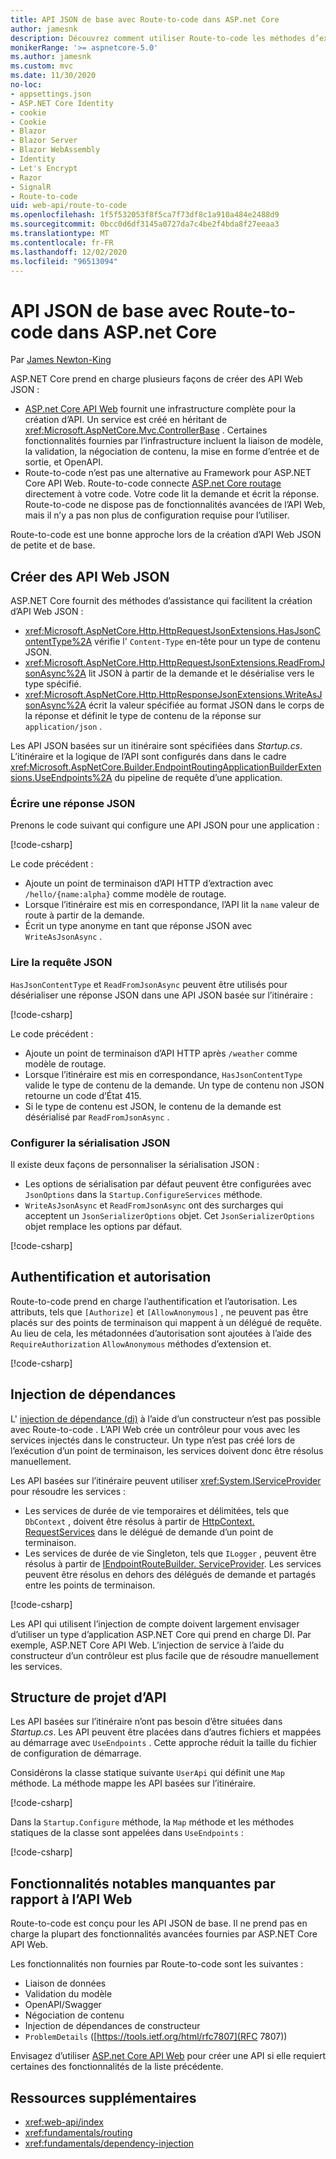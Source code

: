 ```yaml
---
title: API JSON de base avec Route-to-code dans ASP.net Core
author: jamesnk
description: Découvrez comment utiliser Route-to-code les méthodes d’extension et JSON pour créer des API Web JSON légères.
monikerRange: '>= aspnetcore-5.0'
ms.author: jamesnk
ms.custom: mvc
ms.date: 11/30/2020
no-loc:
- appsettings.json
- ASP.NET Core Identity
- cookie
- Cookie
- Blazor
- Blazor Server
- Blazor WebAssembly
- Identity
- Let's Encrypt
- Razor
- SignalR
- Route-to-code
uid: web-api/route-to-code
ms.openlocfilehash: 1f5f532053f8f5ca7f73df8c1a910a484e2488d9
ms.sourcegitcommit: 0bcc0d6df3145a0727da7c4be2f4bda8f27eeaa3
ms.translationtype: MT
ms.contentlocale: fr-FR
ms.lasthandoff: 12/02/2020
ms.locfileid: "96513094"
---
```

# <a name="basic-json-apis-with-no-locroute-to-code-in-aspnet-core"></a>API JSON de base avec Route-to-code dans ASP.net Core

Par [James Newton-King](https://github.com/jamesnk)

ASP.NET Core prend en charge plusieurs façons de créer des API Web JSON :

* [ASP.net Core API Web](xref:web-api/index) fournit une infrastructure complète pour la création d’API. Un service est créé en héritant de <xref:Microsoft.AspNetCore.Mvc.ControllerBase> . Certaines fonctionnalités fournies par l’infrastructure incluent la liaison de modèle, la validation, la négociation de contenu, la mise en forme d’entrée et de sortie, et OpenAPI.
* Route-to-code n’est pas une alternative au Framework pour ASP.NET Core API Web. Route-to-code connecte [ASP.net Core routage](xref:fundamentals/routing) directement à votre code. Votre code lit la demande et écrit la réponse. Route-to-code ne dispose pas de fonctionnalités avancées de l’API Web, mais il n’y a pas non plus de configuration requise pour l’utiliser.

Route-to-code est une bonne approche lors de la création d’API Web JSON de petite et de base.

## <a name="create-json-web-apis"></a>Créer des API Web JSON

ASP.NET Core fournit des méthodes d’assistance qui facilitent la création d’API Web JSON :

* <xref:Microsoft.AspNetCore.Http.HttpRequestJsonExtensions.HasJsonContentType%2A> vérifie l' `Content-Type` en-tête pour un type de contenu JSON.
* <xref:Microsoft.AspNetCore.Http.HttpRequestJsonExtensions.ReadFromJsonAsync%2A> lit JSON à partir de la demande et le désérialise vers le type spécifié.
* <xref:Microsoft.AspNetCore.Http.HttpResponseJsonExtensions.WriteAsJsonAsync%2A> écrit la valeur spécifiée au format JSON dans le corps de la réponse et définit le type de contenu de la réponse sur `application/json` .

Les API JSON basées sur un itinéraire sont spécifiées dans *Startup.cs*. L’itinéraire et la logique de l’API sont configurés dans dans le cadre <xref:Microsoft.AspNetCore.Builder.EndpointRoutingApplicationBuilderExtensions.UseEndpoints%2A> du pipeline de requête d’une application.

### <a name="write-json-response"></a>Écrire une réponse JSON

Prenons le code suivant qui configure une API JSON pour une application :

[!code-csharp[](route-to-code/sample/Startup3.cs?name=snippet&highlight=6)]

Le code précédent :

* Ajoute un point de terminaison d’API HTTP d’extraction avec `/hello/{name:alpha}` comme modèle de routage.
* Lorsque l’itinéraire est mis en correspondance, l’API lit la `name` valeur de route à partir de la demande.
* Écrit un type anonyme en tant que réponse JSON avec `WriteAsJsonAsync` .

### <a name="read-json-request"></a>Lire la requête JSON

`HasJsonContentType` et `ReadFromJsonAsync` peuvent être utilisés pour désérialiser une réponse JSON dans une API JSON basée sur l’itinéraire :

[!code-csharp[](route-to-code/sample/Startup2.cs?name=snippet&highlight=5,11)]

Le code précédent :

* Ajoute un point de terminaison d’API HTTP après `/weather` comme modèle de routage.
* Lorsque l’itinéraire est mis en correspondance, `HasJsonContentType` valide le type de contenu de la demande. Un type de contenu non JSON retourne un code d’État 415.
* Si le type de contenu est JSON, le contenu de la demande est désérialisé par `ReadFromJsonAsync` .

### <a name="configure-json-serialization"></a>Configurer la sérialisation JSON

Il existe deux façons de personnaliser la sérialisation JSON :

* Les options de sérialisation par défaut peuvent être configurées avec `JsonOptions` dans la `Startup.ConfigureServices` méthode.
* `WriteAsJsonAsync` et `ReadFromJsonAsync` ont des surcharges qui acceptent un `JsonSerializerOptions` objet. Cet `JsonSerializerOptions` objet remplace les options par défaut.

[!code-csharp[](route-to-code/sample/Startup6.cs?name=snippet)]

## <a name="authentication-and-authorization"></a>Authentification et autorisation

Route-to-code prend en charge l’authentification et l’autorisation. Les attributs, tels que `[Authorize]` et `[AllowAnonymous]` , ne peuvent pas être placés sur des points de terminaison qui mappent à un délégué de requête. Au lieu de cela, les métadonnées d’autorisation sont ajoutées à l’aide des `RequireAuthorization` `AllowAnonymous` méthodes d’extension et.

[!code-csharp[](route-to-code/sample/Startup.cs?name=snippet&highlight=30)]

## <a name="dependency-injection"></a>Injection de dépendances

L' [injection de dépendance (di)](xref:fundamentals/dependency-injection) à l’aide d’un constructeur n’est pas possible avec Route-to-code . L’API Web crée un contrôleur pour vous avec les services injectés dans le constructeur. Un type n’est pas créé lors de l’exécution d’un point de terminaison, les services doivent donc être résolus manuellement.

Les API basées sur l’itinéraire peuvent utiliser <xref:System.IServiceProvider> pour résoudre les services :

* Les services de durée de vie temporaires et délimitées, tels que `DbContext` , doivent être résolus à partir de [HttpContext. RequestServices](xref:Microsoft.AspNetCore.Http.HttpContext.RequestServices) dans le délégué de demande d’un point de terminaison.
* Les services de durée de vie Singleton, tels que `ILogger` , peuvent être résolus à partir de [IEndpointRouteBuilder. ServiceProvider](xref:Microsoft.AspNetCore.Routing.IEndpointRouteBuilder.ServiceProvider). Les services peuvent être résolus en dehors des délégués de demande et partagés entre les points de terminaison.

[!code-csharp[](route-to-code/sample/Startup4.cs?name=snippet&highlight=3,7)]

Les API qui utilisent l’injection de compte doivent largement envisager d’utiliser un type d’application ASP.NET Core qui prend en charge DI. Par exemple, ASP.NET Core API Web. L’injection de service à l’aide du constructeur d’un contrôleur est plus facile que de résoudre manuellement les services.

## <a name="api-project-structure"></a>Structure de projet d’API

Les API basées sur l’itinéraire n’ont pas besoin d’être situées dans *Startup.cs*. Les API peuvent être placées dans d’autres fichiers et mappées au démarrage avec `UseEndpoints` . Cette approche réduit la taille du fichier de configuration de démarrage.

Considérons la classe statique suivante `UserApi` qui définit une `Map` méthode. La méthode mappe les API basées sur l’itinéraire.

[!code-csharp[](route-to-code/sample/UserApi.cs?name=snippet)]

Dans la `Startup.Configure` méthode, la `Map` méthode et les méthodes statiques de la classe sont appelées dans `UseEndpoints` :

[!code-csharp[](route-to-code/sample/Startup5.cs?name=snippet)]

## <a name="notable-missing-features-compared-to-web-api"></a>Fonctionnalités notables manquantes par rapport à l’API Web

Route-to-code est conçu pour les API JSON de base. Il ne prend pas en charge la plupart des fonctionnalités avancées fournies par ASP.NET Core API Web.

Les fonctionnalités non fournies par Route-to-code sont les suivantes :

* Liaison de données
* Validation du modèle
* OpenAPI/Swagger
* Négociation de contenu
* Injection de dépendances de constructeur
* `ProblemDetails` ([https://tools.ietf.org/html/rfc7807](RFC 7807))

Envisagez d’utiliser [ASP.net Core API Web](xref:web-api/index) pour créer une API si elle requiert certaines des fonctionnalités de la liste précédente.

## <a name="additional-resources"></a>Ressources supplémentaires

* <xref:web-api/index>
* <xref:fundamentals/routing>
* <xref:fundamentals/dependency-injection>
